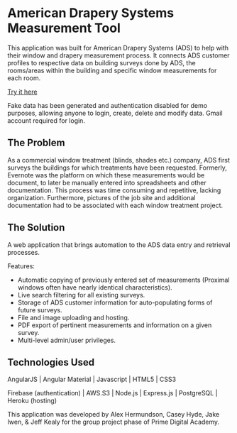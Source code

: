 # American Drapery Systems Measurement Tool

This application was built for American Drapery Systems (ADS) to help with their window and drapery measurement process.
It connects ADS customer profiles to respective data on building surveys done by ADS, the rooms/areas within the building and specific window measurements for each room.


[Try it here](https://ads-prime.herokuapp.com/)

Fake data has been generated and authentication disabled for demo purposes, allowing anyone to login, create, delete and modify data. Gmail account required for login.

## The Problem
As a commercial window treatment (blinds, shades etc.) company, ADS first surveys the buildings for which treatments have been requested.
Formerly, Evernote was the platform on which these measurements would be document, to later be manually entered into spreadsheets and other documentation.
This process was time consuming and repetitive, lacking organization. Furthermore, pictures of the job site and additional documentation had to be associated with each window treatment project.

## The Solution

A web application that brings automation to the ADS data entry and retrieval processes.

Features:
* Automatic copying of previously entered set of measurements (Proximal windows often have nearly identical characteristics).
* Live search filtering for all existing surveys.
* Storage of ADS customer information for auto-populating forms of future surveys.
* File and image uploading and hosting.
* PDF export of pertinent measurements and information on a given survey.
* Multi-level admin/user privileges.  


## Technologies Used

AngularJS | Angular Material | Javascript | HTML5 | CSS3

Firebase (authentication) | AWS.S3 | Node.js | Express.js | PostgreSQL | Heroku (hosting)


This application was developed by Alex Hermundson, Casey Hyde, Jake Iwen, & Jeff Kealy for the group project phase of Prime Digital Academy.
